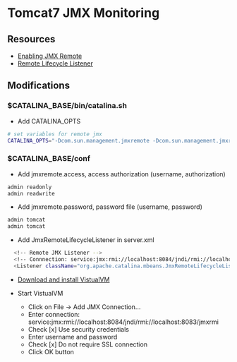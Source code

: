 # Tomcat7 JMX Monitoring

## Resources
* [Enabling JMX Remote](http://tomcat.apache.org/tomcat-7.0-doc/monitoring.html#Enabling_JMX_Remote)
* [Remote Lifecycle Listener](http://tomcat.apache.org/tomcat-7.0-doc/config/listeners.html#JMX_Remote_Lifecycle_Listener_-_org.apache.catalina.mbeans.JmxRemoteLifecycleListener)

## Modifications

### $CATALINA_BASE/bin/catalina.sh

* Add CATALINA_OPTS
```bash
# set variables for remote jmx
CATALINA_OPTS="-Dcom.sun.management.jmxremote -Dcom.sun.management.jmxremote.ssl=false -Dcom.sun.management.jmxremote.authenticate=true -Dcom.sun.management.jmxremote.password.file=/Library/Tomcat7/conf/jmxremote.password -Dcom.sun.management.jmxremote.access.file=/Library/Tomcat7/conf/jmxremote.access"
```

### $CATALINA_BASE/conf

* Add jmxremote.access, access authorization (username, authorization)
```bash
admin readonly
admin readwrite
```

* Add jmxremote.password, password file (username, password)
```bash
admin tomcat
admin tomcat
```

* Add JmxRemoteLifecycleListener in server.xml
```bash
  <!-- Remote JMX Listener -->
  <!-- Connnection: service:jmx:rmi://localhost:8084/jndi/rmi://localhost:8083/jmxrmi -->
  <Listener className="org.apache.catalina.mbeans.JmxRemoteLifecycleListener" rmiRegistryPortPlatform="8083" rmiServerPortPlatform="8084" />
```

* [Download and install VistualVM](https://visualvm.java.net/download.html)

* Start VistualVM
  * Click on File -> Add JMX Connection... 
  * Enter connection: service:jmx:rmi://localhost:8084/jndi/rmi://localhost:8083/jmxrmi
  * Check [x] Use security credentials
  * Enter username and password
  * Check [x] Do not require SSL connection
  * Click OK button